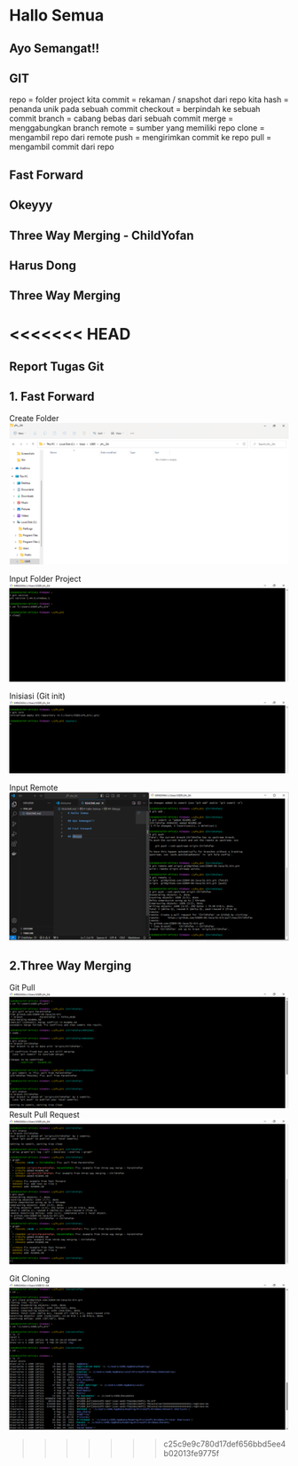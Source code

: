 # Hallo Semua

## Ayo Semangat!!

## GIT
repo	  = folder project kita
commit    = rekaman / snapshot dari repo kita 
hash      = penanda unik pada sebuah commit 
checkout  = berpindah ke sebuah commit 
branch    = cabang bebas dari sebuah commit 
merge     = menggabungkan branch 
remote    = sumber yang memiliki repo 
clone     = mengambil repo dari remote 
push      = mengirimkan commit ke repo 
pull      = mengambil commit dari repo 


## Fast Forward

## Okeyyy

## Three Way Merging - ChildYofan
## Harus Dong

##  Three Way Merging
<<<<<<< HEAD
=======

## Report Tugas Git

## 1. Fast Forward
Create Folder
![Create Folder](img/Create-Folder.png)

Input Folder Project
![Input Folder](img/Input-Folder-Project.png)

Inisiasi (Git init)
![Inisiasi](img/Inisiasi.png)

Input Remote
![Input Remote](img/Input-Remote.png)

## 2.Three Way Merging
Git Pull
![Pull](img/Git-Pull.png
)
Result Pull Request
![Resut PR](img/Hasil-Pull-Request.png)

Git Cloning
![Cloning](img/Git-Cloning.png)


>>>>>>> c25c9e9c780d17def656bbd5ee4b02013fe9775f
